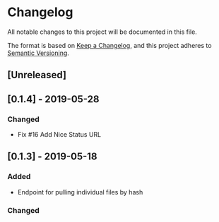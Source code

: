 # Changelog
All notable changes to this project will be documented in this file.

The format is based on [Keep a Changelog](https://keepachangelog.com/en/1.0.0/),
and this project adheres to [Semantic Versioning](https://semver.org/spec/v2.0.0.html).

## [Unreleased]

## [0.1.4] - 2019-05-28
### Changed
- Fix #16 Add Nice Status URL

## [0.1.3] - 2019-05-18
### Added
- Endpoint for pulling individual files by hash

### Changed
